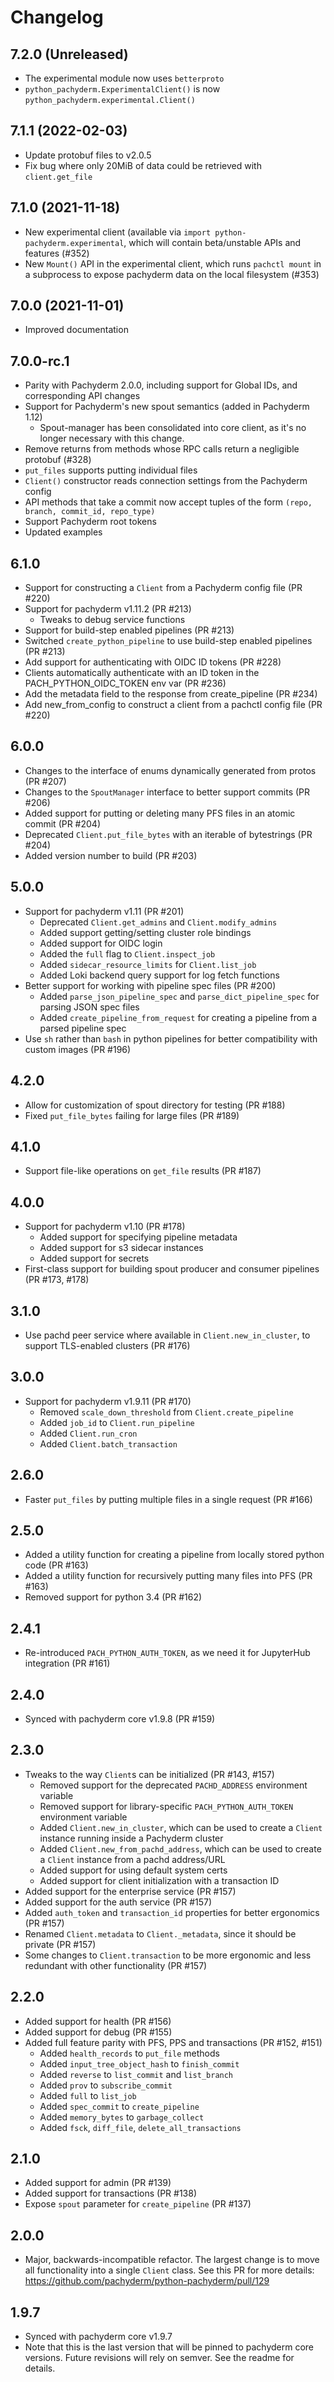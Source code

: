 # Changelog

## 7.2.0 (Unreleased)
- The experimental module now uses `betterproto`
- `python_pachyderm.ExperimentalClient()` is now `python_pachyderm.experimental.Client()`

## 7.1.1 (2022-02-03)
- Update protobuf files to v2.0.5
- Fix bug where only 20MiB of data could be retrieved with `client.get_file`

## 7.1.0 (2021-11-18)

- New experimental client (available via `import python-pachyderm.experimental`, which will contain beta/unstable APIs and features (#352)
- New `Mount()` API in the experimental client, which runs `pachctl mount` in a subprocess to expose pachyderm data on the local filesystem (#353)

## 7.0.0 (2021-11-01)

- Improved documentation

## 7.0.0-rc.1

- Parity with Pachyderm 2.0.0, including support for Global IDs, and corresponding API changes
- Support for Pachyderm's new spout semantics (added in Pachyderm 1.12)
  - Spout-manager has been consolidated into core client, as it's no longer necessary with this change.
- Remove returns from methods whose RPC calls return a negligible protobuf (#328)
- `put_files` supports putting individual files
- `Client()` constructor reads connection settings from the Pachyderm config
- API methods that take a commit now accept tuples of the form `(repo, branch, commit_id, repo_type)`
- Support Pachyderm root tokens
- Updated examples

## 6.1.0

- Support for constructing a `Client` from a Pachyderm config file (PR #220)
- Support for pachyderm v1.11.2 (PR #213)
    - Tweaks to debug service functions
- Support for build-step enabled pipelines (PR #213)
- Switched `create_python_pipeline` to use build-step enabled pipelines (PR #213)
- Add support for authenticating with OIDC ID tokens (PR #228)
- Clients automatically authenticate with an ID token in the PACH_PYTHON_OIDC_TOKEN env var (PR #236)
- Add the metadata field to the response from create_pipeline (PR #234)
- Add new_from_config to construct a client from a pachctl config file (PR #220)

## 6.0.0

- Changes to the interface of enums dynamically generated from protos (PR #207)
- Changes to the `SpoutManager` interface to better support commits (PR #206)
- Added support for putting or deleting many PFS files in an atomic commit (PR #204)
- Deprecated `Client.put_file_bytes` with an iterable of bytestrings (PR #204)
- Added version number to build (PR #203)

## 5.0.0

- Support for pachyderm v1.11 (PR #201)
    - Deprecated `Client.get_admins` and `Client.modify_admins`
    - Added support getting/setting cluster role bindings
    - Added support for OIDC login
    - Added the `full` flag to `Client.inspect_job`
    - Added `sidecar_resource_limits` for `Client.list_job`
    - Added Loki backend query support for log fetch functions
- Better support for working with pipeline spec files (PR #200)
    - Added `parse_json_pipeline_spec` and `parse_dict_pipeline_spec` for parsing JSON spec files
    - Added `create_pipeline_from_request` for creating a pipeline from a parsed pipeline spec
- Use `sh` rather than `bash` in python pipelines for better compatibility with custom images (PR #196)

## 4.2.0

- Allow for customization of spout directory for testing (PR #188)
- Fixed `put_file_bytes` failing for large files (PR #189)

## 4.1.0

- Support file-like operations on `get_file` results (PR #187)

## 4.0.0

- Support for pachyderm v1.10 (PR #178)
    - Added support for specifying pipeline metadata
    - Added support for s3 sidecar instances
    - Added support for secrets
- First-class support for building spout producer and consumer pipelines (PR #173, #178)

## 3.1.0

- Use pachd peer service where available in `Client.new_in_cluster`, to support TLS-enabled clusters (PR #176)

## 3.0.0

- Support for pachyderm v1.9.11 (PR #170)
    - Removed `scale_down_threshold` from `Client.create_pipeline`
    - Added `job_id` to `Client.run_pipeline`
    - Added `Client.run_cron`
    - Added `Client.batch_transaction`

## 2.6.0

- Faster `put_files` by putting multiple files in a single request (PR #166)

## 2.5.0

- Added a utility function for creating a pipeline from locally stored python code (PR #163)
- Added a utility function for recursively putting many files into PFS (PR #163)
- Removed support for python 3.4 (PR #162)

## 2.4.1

- Re-introduced `PACH_PYTHON_AUTH_TOKEN`, as we need it for JupyterHub integration (PR #161)

## 2.4.0

- Synced with pachyderm core v1.9.8 (PR #159)

## 2.3.0

- Tweaks to the way `Client`s can be initialized (PR #143, #157)
    - Removed support for the deprecated `PACHD_ADDRESS` environment variable
    - Removed support for library-specific `PACH_PYTHON_AUTH_TOKEN` environment variable
    - Added `Client.new_in_cluster`, which can be used to create a `Client` instance running inside a Pachyderm cluster
    - Added `Client.new_from_pachd_address`, which can be used to create a `Client` instance from a pachd address/URL
    - Added support for using default system certs
    - Added support for client initialization with a transaction ID
- Added support for the enterprise service (PR #157)
- Added support for the auth service (PR #157)
- Added `auth_token` and `transaction_id` properties for better ergonomics (PR #157)
- Renamed `Client.metadata` to `Client._metadata`, since it should be private (PR #157)
- Some changes to `Client.transaction` to be more ergonomic and less redundant with other functionality (PR #157)

## 2.2.0

- Added support for health (PR #156)
- Added support for debug (PR #155)
- Added full feature parity with PFS, PPS and transactions (PR #152, #151)
    - Added `health_records` to `put_file` methods
    - Added `input_tree_object_hash` to `finish_commit`
    - Added `reverse` to `list_commit` and `list_branch`
    - Added `prov` to `subscribe_commit`
    - Added `full` to `list_job`
    - Added `spec_commit` to `create_pipeline`
    - Added `memory_bytes` to `garbage_collect`
    - Added `fsck`, `diff_file`, `delete_all_transactions`

## 2.1.0

- Added support for admin (PR #139)
- Added support for transactions (PR #138)
- Expose `spout` parameter for `create_pipeline`  (PR #137)

## 2.0.0

- Major, backwards-incompatible refactor. The largest change is to move all functionality into a single `Client` class. See this PR for more details: https://github.com/pachyderm/python-pachyderm/pull/129

## 1.9.7

- Synced with pachyderm core v1.9.7
- Note that this is the last version that will be pinned to pachyderm core versions. Future revisions will rely on semver. See the readme for details.
